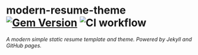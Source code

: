 # modern-resume-theme [![Gem Version](https://badge.fury.io/rb/modern-resume-theme.svg)](https://badge.fury.io/rb/modern-resume-theme) ![CI workflow](https://github.com/alibitarafan/alibitarafan.github.io/workflows/CI%20workflow/badge.svg?branch=main)

*A modern simple static resume template and theme. Powered by Jekyll and GitHub pages.*  